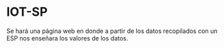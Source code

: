 # IOT-SP
Se hará una página web en donde a partir de los datos recopilados con un ESP nos enseñara los valores de los datos.
